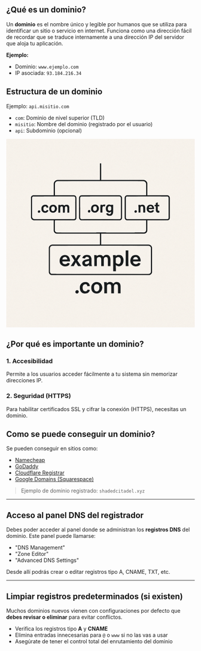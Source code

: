 ## ¿Qué es un dominio?



Un **dominio** es el nombre único y legible por humanos que se utiliza para identificar un sitio o servicio en internet. Funciona como una dirección fácil de recordar que se traduce internamente a una dirección IP del servidor que aloja tu aplicación.

**Ejemplo:**
- Dominio: `www.ejemplo.com`
- IP asociada: `93.184.216.34`



## Estructura de un dominio

Ejemplo: `api.misitio.com`

- `com`: Dominio de nivel superior (TLD)
- `misitio`: Nombre del dominio (registrado por el usuario)
- `api`: Subdominio (opcional)

<div class="center">
    <img src="../../assets/images/logo/domain.png" alt="Logo de Dominio" class="logo--3rd-party">
</div>

## ¿Por qué es importante un dominio?

### 1. Accesibilidad
Permite a los usuarios acceder fácilmente a tu sistema sin memorizar direcciones IP.


### 2. Seguridad (HTTPS)
Para habilitar certificados SSL y cifrar la conexión (HTTPS), necesitas un dominio.

## Como se puede conseguir un dominio?
Se pueden conseguir en sitios como:

- [Namecheap](https://www.namecheap.com/)
- [GoDaddy](https://www.godaddy.com/)
- [Cloudflare Registrar](https://www.cloudflare.com/products/registrar/)
- [Google Domains (Squarespace)](https://domains.google)

> Ejemplo de dominio registrado: `shadedcitadel.xyz`

---

## Acceso al panel DNS del registrador

Debes poder acceder al panel donde se administran los **registros DNS** del dominio. Este panel puede llamarse:

- "DNS Management"
- "Zone Editor"
- "Advanced DNS Settings"

Desde allí podrás crear o editar registros tipo A, CNAME, TXT, etc.

---

## Limpiar registros predeterminados (si existen)

Muchos dominios nuevos vienen con configuraciones por defecto que **debes revisar o eliminar** para evitar conflictos.

- Verifica los registros tipo **A** y **CNAME**
- Elimina entradas innecesarias para `@` o `www` si no las vas a usar
- Asegúrate de tener el control total del enrutamiento del dominio
